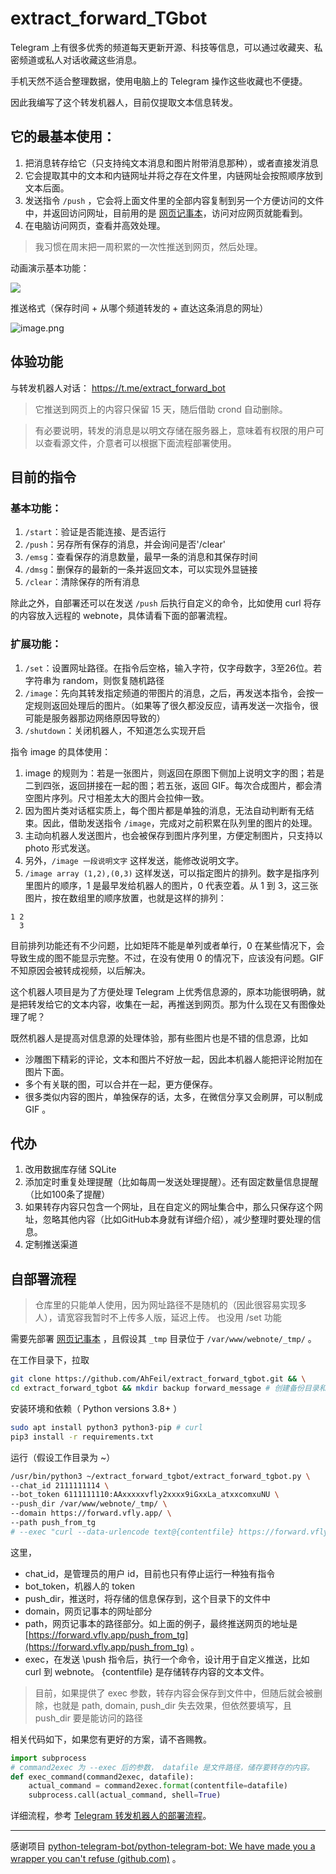 
# extract_forward_TGbot

Telegram 上有很多优秀的频道每天更新开源、科技等信息，可以通过收藏夹、私密频道或私人对话收藏这些消息。

手机天然不适合整理数据，使用电脑上的 Telegram 操作这些收藏也不便捷。

因此我编写了这个转发机器人，目前仅提取文本信息转发。


## 它的最基本使用：
1. 把消息转存给它（只支持纯文本消息和图片附带消息那种），或者直接发消息
2. 它会提取其中的文本和内链网址并将之存在文件里，内链网址会按照顺序放到文本后面。
3. 发送指令 `/push` ，它会将上面文件里的全部内容复制到另一个方便访问的文件中，并返回访问网址，目前用的是 [网页记事本](https://github.com/pereorga/minimalist-web-notepad)，访问对应网页就能看到。
4. 在电脑访问网页，查看并高效处理。

> 我习惯在周末把一周积累的一次性推送到网页，然后处理。

动画演示基本功能：

![](https://ib.ahfei.blog:443/imagesbed/efbot-presentation-23-08-48.webp)

推送格式（保存时间 + 从哪个频道转发的 + 直达这条消息的网址）

![image.png](https://ib.ahfei.blog:443/imagesbed/202308052353807-23-08-05.png)


## 体验功能

与转发机器人对话： https://t.me/extract_forward_bot

> 它推送到网页上的内容只保留 15 天，随后借助 crond 自动删除。

> 有必要说明，转发的消息是以明文存储在服务器上，意味着有权限的用户可以查看源文件，介意者可以根据下面流程部署使用。


## 目前的指令

### 基本功能：
1. `/start`：验证是否能连接、是否运行
2. `/push`：另存所有保存的消息，并会询问是否'/clear'
3. `/emsg`：查看保存的消息数量，最早一条的消息和其保存时间
4. `/dmsg`：删保存的最新的一条并返回文本，可以实现外显链接
5. `/clear`：清除保存的所有消息

除此之外，自部署还可以在发送 `/push` 后执行自定义的命令，比如使用 curl 将存的内容放入远程的 webnote，具体请看下面的部署流程。

### 扩展功能：
1. `/set`：设置网址路径。在指令后空格，输入字符，仅字母数字，3至26位。若字符串为 random，则恢复随机路径
2. `/image`：先向其转发指定频道的带图片的消息，之后，再发送本指令，会按一定规则返回处理后的图片。（如果等了很久都没反应，请再发送一次指令，很可能是服务器那边网络原因导致的）
3. `/shutdown`：关闭机器人，不知道怎么实现开启

指令 image 的具体使用：
1. image 的规则为：若是一张图片，则返回在原图下侧加上说明文字的图；若是二到四张，返回拼接在一起的图；若五张，返回 GIF。每次合成图片，都会清空图片序列。尺寸相差太大的图片会拉伸一致。 
2. 因为图片类对话框实质上，每个图片都是单独的消息，无法自动判断有无结束。因此，借助发送指令 `/image`，完成对之前积累在队列里的图片的处理。 
3. 主动向机器人发送图片，也会被保存到图片序列里，方便定制图片，只支持以 photo 形式发送。
4. 另外，`/image 一段说明文字` 这样发送，能修改说明文字。
5. `/image array (1,2),(0,3)` 这样发送，可以指定图片的排列。数字是指序列里图片的顺序，1 是最早发给机器人的图片，0 代表空着。从 1 到 3，这三张图片，按在数组里的顺序放置，也就是这样的排列：

```
1 2
  3
```

目前排列功能还有不少问题，比如矩阵不能是单列或者单行，0 在某些情况下，会导致生成的图不能显示完整。不过，在没有使用 0 的情况下，应该没有问题。GIF 不知原因会被转成视频，以后解决。

这个机器人项目是为了方便处理 Telegram 上优秀信息源的，原本功能很明确，就是把转发给它的文本内容，收集在一起，再推送到网页。那为什么现在又有图像处理了呢？

既然机器人是提高对信息源的处理体验，那有些图片也是不错的信息源，比如
- 沙雕图下精彩的评论，文本和图片不好放一起，因此本机器人能把评论附加在图片下面。
- 多个有关联的图，可以合并在一起，更方便保存。
- 很多类似内容的图片，单独保存的话，太多，在微信分享又会刷屏，可以制成 GIF 。

## 代办
1. 改用数据库存储 SQLite
2. 添加定时重复处理提醒（比如每周一发送处理提醒）。还有固定数量信息提醒（比如100条了提醒）
3. 如果转存内容只包含一个网址，且在自定义的网址集合中，那么只保存这个网址，忽略其他内容（比如GitHub本身就有详细介绍），减少整理时要处理的信息。
4. 定制推送渠道





## 自部署流程

> 仓库里的只能单人使用，因为网址路径不是随机的（因此很容易实现多人），请宽容我暂时不上传多人版，延迟上传。 也没用 /set 功能


需要先部署 [网页记事本](https://github.com/pereorga/minimalist-web-notepad) ，且假设其 `_tmp` 目录位于 `/var/www/webnote/_tmp/` 。

在工作目录下，拉取
```sh
git clone https://github.com/AhFeil/extract_forward_tgbot.git && \
cd extract_forward_tgbot && mkdir backup forward_message # 创建备份目录和保存目录
```

安装环境和依赖（ Python versions 3.8+ ）
```sh
sudo apt install python3 python3-pip # curl
pip3 install -r requirements.txt
```

运行（假设工作目录为 ~）
```sh
/usr/bin/python3 ~/extract_forward_tgbot/extract_forward_tgbot.py \
--chat_id 2111111114 \
--bot_token 6111111110:AAxxxxxvfly2xxxx9iGxxLa_atxxcomxuNU \
--push_dir /var/www/webnote/_tmp/ \
--domain https://forward.vfly.app/ \
--path push_from_tg
# --exec "curl --data-urlencode text@{contentfile} https://forward.vfly.app/try"
```

这里，
- chat_id，是管理员的用户 id，目前也只有停止运行一种独有指令
- bot_token，机器人的 token
- push_dir，推送时，将存储的信息保存到，这个目录下的文件中
- domain，网页记事本的网址部分
- path，网页记事本的路径部分。如上面的例子，最终推送网页的地址是 [https://forward.vfly.app/push_from_tg](https://forward.vfly.app/push_from_tg) 。
- exec，在发送 \push 指令后，执行一个命令，设计用于自定义推送，比如 curl 到 webnote。 {contentfile} 是存储转存内容的文本文件。

> 目前，如果提供了 exec 参数，转存内容会保存到文件中，但随后就会被删除，也就是 path, domain, push_dir 失去效果，但依然要填写，且 push_dir 要是能访问的路径

相关代码如下，如果您有更好的方案，请不吝赐教。
```python
import subprocess
# command2exec 为 --exec 后的参数， datafile 是文件路径，储存要转存的内容。
def exec_command(command2exec, datafile):
    actual_command = command2exec.format(contentfile=datafile)
    subprocess.call(actual_command, shell=True)
```

详细流程，参考 [Telegram 转发机器人的部署流程](https://technique.vfly2.com/2023/08/deployment-process-extract_forward_tgbot/)。


---


感谢项目 [python-telegram-bot/python-telegram-bot: We have made you a wrapper you can't refuse (github.com)](https://github.com/python-telegram-bot/python-telegram-bot) 。
